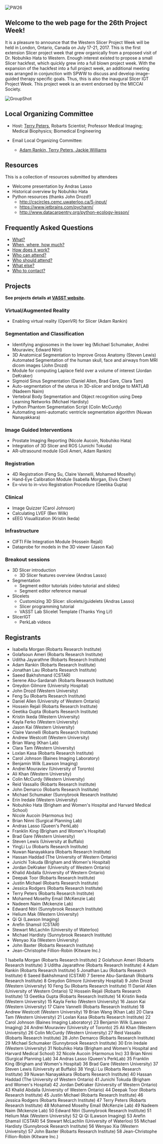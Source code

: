 ![PW26](PW26.png)
## Welcome to the web page for the 26th Project Week!

It is a pleasure to announce that the Western Slicer Project Week will be held in London, Ontario, Canada on July 17-21, 2017. This is the first extension Slicer project week that grew organically from a proposed visit of Dr. Nobuhiko Hata to Western. Enough interest existed to propose a small Slicer hackfest, which quickly grew into a full blown project week. With the expansion of the hackfest into a full project week, an additional meeting was arranged in conjunction with SPWW to discuss and develop image-guided therapy specific goals. Thus, this is also the inaugural Slicer IGT Project Week. 
This project week is an event endorsed by the MICCAI Society.

![GroupShot](GroupShot.jpg)

## Local Organizing Committee
 
- Host: [Terry Peters](http://www.robarts.ca/terry-peters), Robarts Scientist; Professor Medical Imaging; Medical Biophysics; Biomedical Engineering

- Email Local Organizing Committee:
  - [Adam Rankin, Terry Peters, Jackie Williams](mailto:arankin@robarts.ca,tpeters@robarts.ca,jwilliams@robarts.ca?cc=tkapur@bwh.harvard.edu&subject=ProjectWeek29)


## Resources
This is a collection of resources submitted by attendees 
- Welcome presentation by Andras Lasso
- Historical overview by Nobuhiko Hata
- Python resources (thanks John Drozd!) 
  - http://cscircles.cemc.uwaterloo.ca/5-input/
  - https://www.jetbrains.com/pycharm/
  - http://www.datacarpentry.org/python-ecology-lesson/


## Frequently Asked Questions

+ [What?](../README.md#what)
+ [When, where, how much?](./README.md#logistics)
+ [How does it work?](../README.md#how-does-it-work)
+ [Who can attend?](../README.md#who-can-attend)
+ [Who should attend?](../README.md#who-should-attend)
+ [What else?](../README.md#what-else)
+ [Who to contact?](./README.md#local-organizing-committee)

<a name="ProjectsList"></a>

## Projects

**See projects details at [VASST website](http://wiki.imaging.robarts.ca/index.php/Main_Page2).**

### Virtual/Augmented Reality
+ Enabling virtual reality (OpenVR) for Slicer (Adam Rankin)

### Segmentation and Classification
+ Identifying angiosomes in the lower leg (Michael Schumaker, Andrei Mouraviev, Edward Ntiri)
+ 3D Anatomical Segmentation to Improve Gross Anatomy (Steven Lewis)
Automated Segmentation of the human skull, face and airways from MRI dicom images (John Drozd)
+ Module for computing Laplace field over a volume of interest (Jordan DeKraker)
+ Sigmoid Sinus Segmentation (Daniel Allen, Brad Gare, Clara Tam)
+ Auto-segmentation of the uterus in 3D-slicer and bridge to MATLAB (Nadeem Naim)
+ Vertebral Body Segmentation and Object recognition using Deep Learning Networks (Michael Hardisty)
+ Python Phantom Segmentation Script (Colin McCurdy)
+ Automating semi-automatic ventricle segmentation algorithm (Nuwan Nanayakkara)

### Image Guided Interventions
+ Prostate Imaging Reporting (Nicole Aucoin, Nobuhiko Hata)
+ Integration of 3D Slicer and ROS (Junichi Tokuda)
+ AR-ultrasound module (Goli Ameri, Adam Rankin)

### Registration
+ 4D Registration (Feng Su, Claire Vannelli, Mohamed Moselhy)
+ Hand-Eye Calibration Module (Isabella Morgan, Elvis Chen)
+ Ex-vivo to in-vivo Registration Procedure (Geetika Gupta)

### Clinical
+ Image Quizzer (Carol Johnson)
+ Calculating LVEF (Ben Wilk)
+ sEEG Visuallization (Kristin Ikeda)

### Infrastructure
+ CIFTI File Integration Module (Hossein Rejali)
+ Dataprobe for models in the 3D viewer (Jason Kai)

<a name="BreakoutSessions"></a>

### Breakout sessions

+ 3D Slicer introduction 
  + 3D Slicer features overview (Andras Lasso)
+ Segmentation 
  + Segment editor tutorials (video tutorial and slides)
  + Segment editor reference manual
+ Slicelets 
  + Customizing 3D Slicer: slicelets/guidelets (Andras Lasso)
  + Slicer programming tutorial
  + VASST Lab Slicelet Template (Thanks Ying Li!)
+ SlicerIGT 
  + PerkLab videos

## Registrants
- Isabella Morgan (Robarts Research Institute)
- Golafsoun Ameri (Robarts Research Institute)
- Uditha Jayarathne (Robarts Research Institute)
- Adam Rankin (Robarts Research Institute)
- Jonathan Lau (Robarts Research Institute)
- Saeed Bakhshmand (CSTAR)
- Serene Abu-Sardanah (Robarts Research Institute)
- Greydon Gilmore (University Hospital)
- John Drozd (Western University)
- Feng Su (Robarts Research Institute)
- Daniel Allen (University of Western Ontario)
- Hossein Rejali (Robarts Research Institute)
- Geetika Gupta (Robarts Research Institute)
- Kristin Ikeda (Western University)
- Kayla Ferko (Western University)
- Jason Kai (Western University)
- Claire Vannelli (Robarts Research Institute)
- Andrew Westcott (Western University)
- Brian Wang (Khan Lab)
- Clara Tam (Western University)
- Loxlan Kasa (Robarts Research Institute)
- Carol Johnson (Baines Imaging Laboratory)
- Benjamin Wilk (Lawson Imaging)
- Andrei Mouraviev (University of Toronto)
- Ali Khan (Western University)
- Colin McCurdy (Western University)
- Reid Vassallo (Robarts Research Institute)
- John Demarco (Robarts Research Institute)
- Michael Schumaker (Sunnybrook Research Institute)
- Erin Iredale (Western University)
- Nobuhiko Hata (Brigham and Women's Hospital and Harvard Medical School)
- Nicole Aucoin (Harmonus Inc)
- Brian Ninni (Surgical Planning Lab)
- Andras Lasso (Queen's PerkLab)
- Franklin King (Brigham and Women's Hospital)
- Brad Gare (Western University)
- Steven Lewis (University at Buffalo)
- YingLi Lu (Robarts Research Institute)
- Nuwan Nanayakkara (Robarts Research Institute)
- Hassan Haddad (The University of Western Ontario)
- Junichi Tokuda (Brigham and Women's Hospital)
- Jordan DeKraker (University of Western Ontario)
- Khalid Abdalla (University of Western Ontario)
- Deepak Toor (Robarts Research Institute)
- Justin Michael (Robarts Research Institute)
- Jessica Rodgers (Robarts Research Institute)
- Terry Peters (Robarts Research Institute)
- Mohamed Moselhy Email (McKenzie Lab)
- Nadeem Naim (Mckenzie Lab)
- Edward Ntiri (Sunnybrook Research Institute)
- Helium Mak (Western University)
- Qi Qi (Lawson Imaging)
- Arefin Shamsil (CSTAR)
- Stewart McLachlin (University of Waterloo)
- Michael Hardisty (Sunnybrook Research Institute)
- Wenyao Xia (Western University)
- John Baxter (Robarts Research Institute)
- Jean-Christophe Fillion-Robin (Kitware Inc.)

1 Isabella Morgan (Robarts Research Institute)
 2 Golafsoun Ameri (Robarts Research Institute)
 3 Uditha Jayarathne (Robarts Research Institute)
 4 Adam Rankin (Robarts Research Institute)
 5 Jonathan Lau (Robarts Research Institute)
 6 Saeed Bakhshmand (CSTAR)
 7 Serene Abu-Sardanah (Robarts Research Institute)
 8 Greydon Gilmore (University Hospital)
 9 John Drozd (Western University)
10 Feng Su (Robarts Research Institute)
11 Daniel Allen (University of Western Ontario)
12 Hossein Rejali (Robarts Research Institute)
13 Geetika Gupta (Robarts Research Institute)
14 Kristin Ikeda (Western University)
15 Kayla Ferko (Western University)
16 Jason Kai (Western University)
17 Claire Vannelli (Robarts Research Institute)
18 Andrew Westcott (Western University)
19 Brian Wang (Khan Lab)
20 Clara Tam (Western University)
21 Loxlan Kasa (Robarts Research Institute)
22 Carol Johnson (Baines Imaging Laboratory)
23 Benjamin Wilk (Lawson Imaging)
24 Andrei Mouraviev (University of Toronto)
25 Ali Khan (Western University)
26 Colin McCurdy (Western University)
27 Reid Vassallo (Robarts Research Institute)
28 John Demarco (Robarts Research Institute)
29 Michael Schumaker (Sunnybrook Research Institute)
30 Erin Iredale (Western University)
31 Nobuhiko Hata (Brigham and Women's Hospital and Harvard Medical School)
32 Nicole Aucoin (Harmonus Inc)
33 Brian Ninni (Surgical Planning Lab)
34 Andras Lasso (Queen's PerkLab)
35 Franklin King (Brigham and Women's Hospital)
36 Brad Gare (Western University)
37 Steven Lewis (University at Buffalo)
38 YingLi Lu (Robarts Research Institute)
39 Nuwan Nanayakkara (Robarts Research Institute)
40 Hassan Haddad (The University of Western Ontario)
41 Junichi Tokuda (Brigham and Women's Hospital)
42 Jordan DeKraker (University of Western Ontario)
43 Khalid Abdalla (University of Western Ontario)
44 Deepak Toor (Robarts Research Institute)
45 Justin Michael (Robarts Research Institute)
46 Jessica Rodgers (Robarts Research Institute)
47 Terry Peters (Robarts Research Institute)
48 Mohamed Moselhy Email (McKenzie Lab)
49 Nadeem Naim (Mckenzie Lab)
50 Edward Ntiri (Sunnybrook Research Institute)
51 Helium Mak (Western University)
52 Qi Qi (Lawson Imaging)
53 Arefin Shamsil (CSTAR)
54 Stewart McLachlin (University of Waterloo)
55 Michael Hardisty (Sunnybrook Research Institute)
56 Wenyao Xia (Western University)
57 John Baxter (Robarts Research Institute)
58 Jean-Christophe Fillion-Robin (Kitware Inc.)
